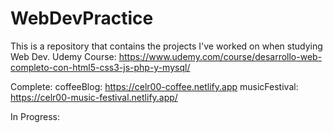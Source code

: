 # WebDevPractice
This is a repository that contains the projects I've worked on when studying Web Dev. 
Udemy Course: https://www.udemy.com/course/desarrollo-web-completo-con-html5-css3-js-php-y-mysql/

Complete:
coffeeBlog: https://celr00-coffee.netlify.app
musicFestival: https://celr00-music-festival.netlify.app/

In Progress:
